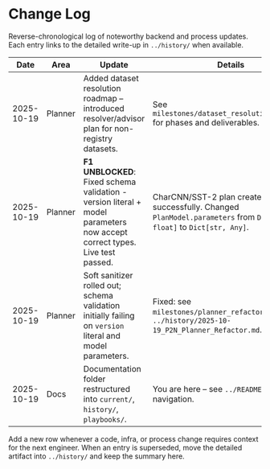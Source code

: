 # Change Log

Reverse-chronological log of noteworthy backend and process updates. Each entry
links to the detailed write-up in `../history/` when available.

| Date | Area | Update | Details |
|------|------|--------|---------|
| 2025-10-19 | Planner | Added dataset resolution roadmap – introduced resolver/advisor plan for non-registry datasets. | See `milestones/dataset_resolution_agent.md` for phases and deliverables. |
| 2025-10-19 | Planner | **F1 UNBLOCKED**: Fixed schema validation - version literal + model parameters now accept correct types. Live test passed. | CharCNN/SST-2 plan created successfully. Changed `PlanModel.parameters` from `Dict[str, float]` to `Dict[str, Any]`. |
| 2025-10-19 | Planner | Soft sanitizer rolled out; schema validation initially failing on `version` literal and model parameters. | Fixed: see `milestones/planner_refactor.md` and `../history/2025-10-19_P2N_Planner_Refactor.md`. |
| 2025-10-19 | Docs | Documentation folder restructured into `current/`, `history/`, `playbooks/`. | You are here – see `../README.md` for navigation. |

Add a new row whenever a code, infra, or process change requires context for the
next engineer. When an entry is superseded, move the detailed artifact into
`../history/` and keep the summary here.
